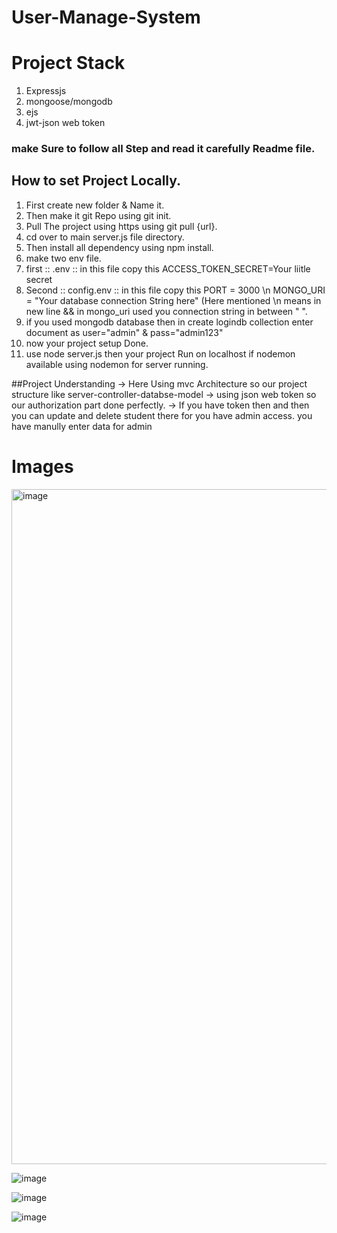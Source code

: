 # User-Manage-System
# Project Stack
1. Expressjs
2. mongoose/mongodb
3. ejs
4. jwt-json web token

### make Sure to follow all Step and read it carefully Readme file.
## How to set Project Locally.
1. First create new folder & Name it.
2. Then make it git Repo using git init.
3. Pull The project using https using git pull {url}.
4. cd over to main server.js file directory.
5. Then install all dependency using npm install.
6. make two env file.
7. first :: .env :: in this file copy this  ACCESS_TOKEN_SECRET=Your liitle secret
8. Second :: config.env :: in this file copy this PORT = 3000 \n MONGO_URI = "Your database connection String here" (Here mentioned \n means in new line &&  in mongo_uri used you connection string in between " ".
9. if you used mongodb database then in create logindb collection enter document as user="admin" & pass="admin123"
10. now your project setup Done.
11. use node server.js  then your project Run on localhost if nodemon available using nodemon for server running.


##Project Understanding
-> Here Using mvc Architecture so our project structure like server-controller-databse-model
-> using json web token so our authorization part done perfectly. 
-> If you have token then and then you can update and delete student there for you have admin access. you have manully enter data for admin 


# Images 
<img width="1080" alt="image" src="https://user-images.githubusercontent.com/61078118/171109780-aab833be-f3e6-4b7c-84bb-4f307db227fe.png">

![image](https://user-images.githubusercontent.com/61078118/171110042-962d6c39-1b97-4640-b070-9ad6f5e73e9c.png)

![image](https://user-images.githubusercontent.com/61078118/171110253-02fb5eca-c737-4484-b9aa-5494ef80c950.png)

![image](https://user-images.githubusercontent.com/61078118/171110572-1fc90fe2-d4f0-46db-87f7-cebe215330a2.png)
 
